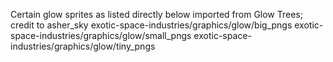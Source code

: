 Certain glow sprites as listed directly below imported from Glow Trees; credit to asher_sky
exotic-space-industries/graphics/glow/big_pngs
exotic-space-industries/graphics/glow/small_pngs
exotic-space-industries/graphics/glow/tiny_pngs